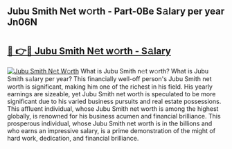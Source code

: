 ## Jubu Smith N𝚎t w𝚘rth - Part-0Be S𝚊lary per year Jn06N

# <h2><a href="http://gc55ty.nevu.top/?p=Jubu+Smith">🔗 👉🔴 Jubu Smith N𝚎t w𝚘rth - S𝚊lary</a></h2>

[![Jubu Smith N𝚎t W𝚘rth](https://i.imgur.com/Oavwk0R.jpeg)](http://gc55ty.nevu.top/?p=Jubu+Smith)
What is Jubu Smith n𝚎t w𝚘rth? What is Jubu Smith s𝚊lary per year?
This financially well-off person's Jubu Smith net worth is significant, making him one of the richest in his field. His yearly earnings are sizeable, yet Jubu Smith net worth is speculated to be more significant due to his varied business pursuits and real estate possessions. This affluent individual, whose Jubu Smith net worth is among the highest globally, is renowned for his business acumen and financial brilliance. This prosperous individual, whose Jubu Smith net worth is in the billions and who earns an impressive salary, is a prime demonstration of the might of hard work, dedication, and financial brilliance.
